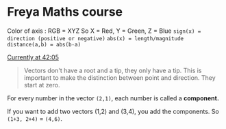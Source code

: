 # Freya Maths course


Color of axis : RGB = XYZ
So X = Red, Y = Green, Z = Blue
`sign(x) = direction (positive or negative)`
`abs(x) = length/magnitude`
`distance(a,b) = abs(b-a)`


[Currently at 42:05](https://youtu.be/MOYiVLEnhrw?t=2525)
> Vectors don't have a root and a tip, they only have a tip. This is important to make the distinction between point and direction. They start at zero.

For every number in the vector `(2,1)`, each number is called a **component.**

If you want to add two vectors (1,2) and (3,4), you add the components.
So `(1+3, 2+4)` = `(4,6)`.